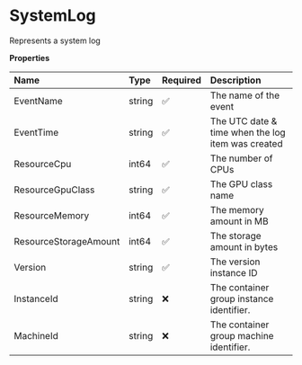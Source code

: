 # SystemLog

Represents a system log

**Properties**

| Name                  | Type   | Required | Description                                       |
| :-------------------- | :----- | :------- | :------------------------------------------------ |
| EventName             | string | ✅       | The name of the event                             |
| EventTime             | string | ✅       | The UTC date & time when the log item was created |
| ResourceCpu           | int64  | ✅       | The number of CPUs                                |
| ResourceGpuClass      | string | ✅       | The GPU class name                                |
| ResourceMemory        | int64  | ✅       | The memory amount in MB                           |
| ResourceStorageAmount | int64  | ✅       | The storage amount in bytes                       |
| Version               | string | ✅       | The version instance ID                           |
| InstanceId            | string | ❌       | The container group instance identifier.          |
| MachineId             | string | ❌       | The container group machine identifier.           |
